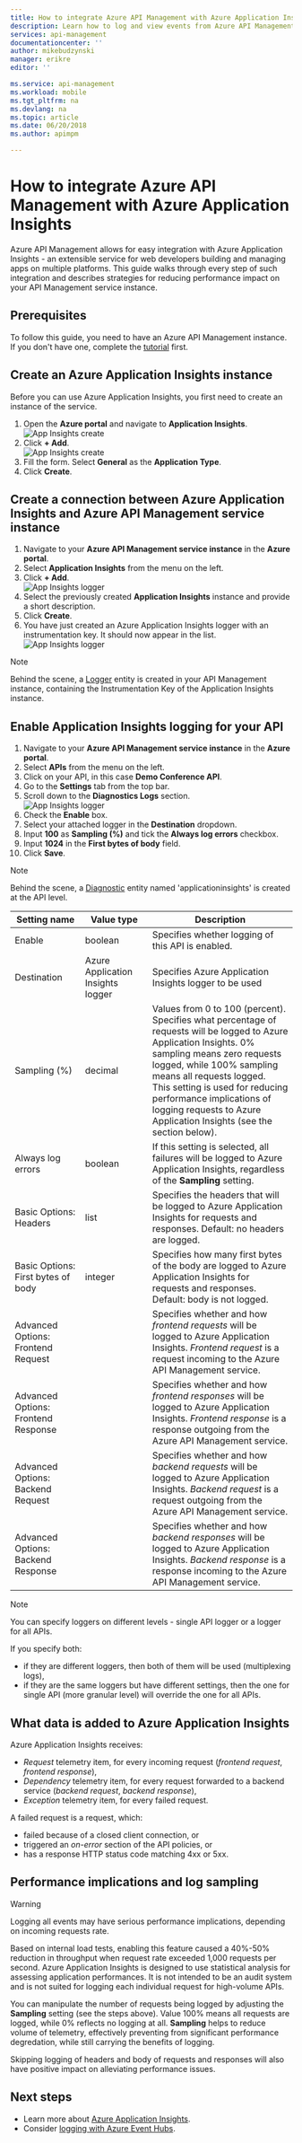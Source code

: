 ```yaml
---
title: How to integrate Azure API Management with Azure Application Insights | Microsoft Docs
description: Learn how to log and view events from Azure API Management in Azure Application Insights.
services: api-management
documentationcenter: ''
author: mikebudzynski
manager: erikre
editor: ''

ms.service: api-management
ms.workload: mobile
ms.tgt_pltfrm: na
ms.devlang: na
ms.topic: article
ms.date: 06/20/2018
ms.author: apimpm

---
```


# How to integrate Azure API Management with Azure Application Insights

Azure API Management allows for easy integration with Azure Application Insights - an extensible service for web developers building and managing apps on multiple platforms. This guide walks through every step of such integration and describes strategies for reducing performance impact on your API Management service instance.

## Prerequisites

To follow this guide, you need to have an Azure API Management instance. If you don't have one, complete the [tutorial](get-started-create-service-instance.md) first.

## Create an Azure Application Insights instance

Before you can use Azure Application Insights, you first need to create an instance of the service.

1. Open the **Azure portal** and navigate to **Application Insights**.  
    ![App Insights create](media/api-management-howto-app-insights/apim-app-insights-instance-1.png)  
2. Click **+ Add**.  
    ![App Insights create](media/api-management-howto-app-insights/apim-app-insights-instance-2.png)  
3. Fill the form. Select **General** as the **Application Type**.
4. Click **Create**.

## Create a connection between Azure Application Insights and Azure API Management service instance

1. Navigate to your **Azure API Management service instance** in the **Azure portal**.
2. Select **Application Insights** from the menu on the left.
3. Click **+ Add**.  
    ![App Insights logger](media/api-management-howto-app-insights/apim-app-insights-logger-1.png)  
4. Select the previously created **Application Insights** instance and provide a short description.
5. Click **Create**.
6. You have just created an Azure Application Insights logger with an instrumentation key. It should now appear in the list.  
    ![App Insights logger](media/api-management-howto-app-insights/apim-app-insights-logger-2.png)  

> [!NOTE]
> Behind the scene, a [Logger](https://docs.microsoft.com/en-us/rest/api/apimanagement/logger/createorupdate) entity is created in your API Management instance, containing the Instrumentation Key of the Application Insights instance.

## Enable Application Insights logging for your API

1. Navigate to your **Azure API Management service instance** in the **Azure portal**.
2. Select **APIs** from the menu on the left.
3. Click on your API, in this case **Demo Conference API**.
4. Go to the **Settings** tab from the top bar.
5. Scroll down to the **Diagnostics Logs** section.  
    ![App Insights logger](media/api-management-howto-app-insights/apim-app-insights-api-1.png)  
6. Check the **Enable** box.
7. Select your attached logger in the **Destination** dropdown.
8. Input **100** as **Sampling (%)** and tick the **Always log errors** checkbox.
9. Input **1024** in the **First bytes of body** field.
10. Click **Save**.

> [!NOTE]
> Behind the scene, a [Diagnostic](https://docs.microsoft.com/en-us/rest/api/apimanagement/diagnostic/createorupdate) entity named 'applicationinsights' is created at the API level.

| Setting name                        | Value type                        | Description                                                                                                                                                                                                                                                                                                                                      |
|-------------------------------------|-----------------------------------|--------------------------------------------------------------------------------------------------------------------------------------------------------------------------------------------------------------------------------------------------------------------------------------------------------------------------------------------------|
| Enable                              | boolean                           | Specifies whether logging of this API is enabled.                                                                                                                                                                                                                                                                                                |
| Destination                         | Azure Application Insights logger | Specifies Azure Application Insights logger to be used                                                                                                                                                                                                                                                                                           |
| Sampling (%)                        | decimal                           | Values from 0 to 100 (percent). <br/> Specifies what percentage of requests will be logged to Azure Application Insights. 0% sampling means zero requests logged, while 100% sampling means all requests logged. <br/> This setting is used for reducing performance implications of logging requests to Azure Application Insights (see the section below). |
| Always log errors                   | boolean                           | If this setting is selected, all failures will be logged to Azure Application Insights, regardless of the **Sampling** setting.                                                                                                                                                                                                                  |
| Basic Options: Headers              | list                              | Specifies the headers that will be logged to Azure Application Insights for requests and responses.  Default: no headers are logged.                                                                                                                                                                                                             |
| Basic Options: First bytes of body  | integer                           | Specifies how many first bytes of the body are logged to Azure Application Insights for requests and responses.  Default: body is not logged.                                                                                                                                                                                              |
| Advanced Options: Frontend Request  |                                   | Specifies whether and how *frontend requests* will be logged to Azure Application Insights. *Frontend request* is a request incoming to the Azure API Management service.                                                                                                                                                                        |
| Advanced Options: Frontend Response |                                   | Specifies whether and how *frontend responses* will be logged to Azure Application Insights. *Frontend response* is a response outgoing from the Azure API Management service.                                                                                                                                                                   |
| Advanced Options: Backend Request   |                                   | Specifies whether and how *backend requests* will be logged to Azure Application Insights. *Backend request* is a request outgoing from the Azure API Management service.                                                                                                                                                                        |
| Advanced Options: Backend Response  |                                   | Specifies whether and how *backend responses* will be logged to Azure Application Insights. *Backend response* is a response incoming to the Azure API Management service.                                                                                                                                                                       |

> [!NOTE]
> You can specify loggers on different levels - single API logger or a logger for all APIs.
>  
> If you specify both:
> + if they are different loggers, then both of them will be used (multiplexing logs),
> + if they are the same loggers but have different settings, then the one for single API (more granular level) will override the one for all APIs.

## What data is added to Azure Application Insights

Azure Application Insights receives:

+ *Request* telemetry item, for every incoming request (*frontend request*, *frontend response*),
+ *Dependency* telemetry item, for every request forwarded to a backend service (*backend request*, *backend response*),
+ *Exception* telemetry item, for every failed request.

A failed request is a request, which:

+ failed because of a closed client connection, or
+ triggered an *on-error* section of the API policies, or
+ has a response HTTP status code matching 4xx or 5xx.

## Performance implications and log sampling

> [!WARNING]
> Logging all events may have serious performance implications, depending on incoming requests rate.

Based on internal load tests, enabling this feature caused a 40%-50% reduction in throughput when request rate exceeded 1,000 requests per second. Azure Application Insights is designed to use statistical analysis for assessing application performances. It is not intended to be an audit system and is not suited for logging each individual request for high-volume APIs.

You can manipulate the number of requests being logged by adjusting the **Sampling** setting (see the steps above). Value 100% means all requests are logged, while 0% reflects no logging at all. **Sampling** helps to reduce volume of telemetry, effectively preventing from significant performance degredation, while still carrying the benefits of logging.

Skipping logging of headers and body of requests and responses will also have positive impact on alleviating performance issues.

## Next steps

+ Learn more about [Azure Application Insights](https://docs.microsoft.com/en-us/azure/application-insights/).
+ Consider [logging with Azure Event Hubs](api-management-howto-log-event-hubs.md).

